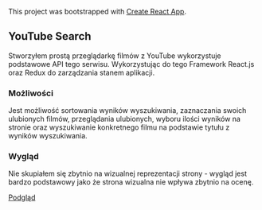 This project was bootstrapped with [Create React App](https://github.com/facebookincubator/create-react-app).


## YouTube Search
Stworzyłem prostą przeglądarkę filmów z YouTube wykorzystuje podstawowe API tego serwisu. Wykorzystując do tego Framework React.js oraz Redux do zarządzania stanem aplikacji.
### Możliwości
Jest możliwość sortowania wyników wyszukiwania, zaznaczania swoich ulubionych filmów, przeglądania ulubionych, wyboru ilości wyników na stronie oraz wyszukiwanie konkretnego filmu na podstawie tytułu z wyników wyszukiwania.
### Wygląd
Nie skupiałem się zbytnio na wizualnej reprezentacji strony - wygląd jest bardzo podstawowy jako że strona wizualna nie wpływa zbytnio na ocenę.


[Podgląd](https://screenshotscdn.firefoxusercontent.com/images/9dfbf6e2-f0e8-4d3b-8481-1a96668bbd31.jpg)

